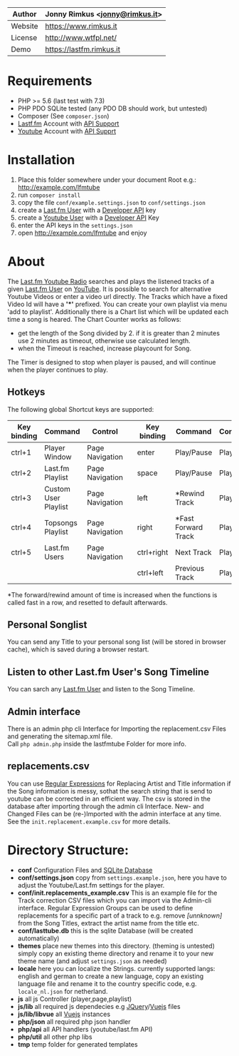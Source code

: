 Author | Jonny Rimkus &lt;jonny@rimkus.it&gt;
------ | ---------------------------
Website | https://www.rimkus.it
License | http://www.wtfpl.net/
Demo | https://lastfm.rimkus.it

# Requirements
* PHP >= 5.6 (last test with 7.3)
* PHP PDO SQLite tested (any PDO DB should work, but untested)
* Composer (See `composer.json`)
* [Lastf.fm](https://last.fm) Account with [API Support](https://www.last.fm/api/)
* [Youtube](https://youtube.com) Account with [API Supprt](https://developers.google.com/youtube/v3/)

# Installation
1. Place this folder somewhere under your document Root e.g.: http://example.com/lfmtube
2. run `composer install`
3. copy the file `conf/example.settings.json` to `conf/settings.json`
4. create a [Last.fm User](https://www.last.fm/user/ravermeister) with a [Developer API](https://www.last.fm/api/) key
5. create a [Youtube User](https://www.youtube.com) with a [Developer API](https://developers.google.com/youtube/v3) Key
6. enter the API keys in the `settings.json`
7. open http://example.com/lfmtube and enjoy

# About
The [Last.fm Youtube Radio](https://lastfm.rimkus.it) searches and plays the listened tracks of a given [Last.fm User](https://www.last.fm/user/ravermeister)  on [YouTube](https://youtube.com). It is possible to search for alternative Youtube Videos or enter a video url directly. The Tracks which have a fixed Video Id will have a **'*'** prefixed. You can create your own playlist via menu 'add to playlist'. Additionally there is a Chart list which will be updated each time a song is heared. The Chart Counter works as follows:

  * get the length of the Song divided by 2. 
  if it is greater than 2 minutes use 2 minutes as timeout, 
  otherwise use calculated length. 
  * when the Timeout is reached, increase playcount for Song.

The Timer is designed to stop when player is paused, and will continue when the player continues to play. 

## Hotkeys
The following global Shortcut keys are supported:

Key binding | Command | Control |   | Key binding | Command | Control  
----------- | ------- | ------- | - | ----------- | ------- | ----- |  
ctrl+1 | Player Window | Page Navigation |         | enter | Play/Pause | Player
ctrl+2 | Last.fm Playlist | Page Navigation |      | space | Play/Pause | Player
ctrl+3 | Custom User Playlist | Page Navigation |  | left | *Rewind Track | Player
ctrl+4 | Topsongs Playlist | Page Navigation |     | right | *Fast Forward Track | Player
ctrl+5 | Last.fm Users | Page Navigation |         | ctrl+right | Next Track | Player
 | | | | | ctrl+left | Previous Track | Player
*The forward/rewind amount of time is increased when the functions is called fast in a row, and resetted to default afterwards.

## Personal Songlist
You can send any Title to your personal song list (will be stored in browser cache), which is saved during a browser restart.

## Listen to other Last.fm User's Song Timeline
You can sarch any [Last.fm User](https://www.last.fm/user/ravermeister) and listen to the Song Timeline.

## Admin interface
There is an admin php cli Interface for Importing the replacement.csv Files and generating the sitemap.xml file.  
Call `php admin.php` inside the lastfmtube Folder for more info.

## replacements.csv
You can use [Regular Expressions](https://www.php.net/manual/de/function.preg-match.php) for Replacing Artist and Title information if the Song information is messy, sothat the search string that is send to youtube can be corrected in an efficient way. The csv is stored in the database after importing through the admin cli Interface. New- and Changed Files can be (re-)Imported with the admin interface at any time. See the `init.replacement.example.csv` for more details.

# Directory Structure:
  - __conf__ Configuration Files and [SQLite Database](https://sqlite.org)
  - __conf/settings.json__ copy from `settings.example.json`, here you have to adjust the Youtube/Last.fm settings for the player.
  - __conf/init.replacements_example.csv__ This is  an example file for the Track correction CSV files which you can import via the Admin-cli interface. Regular Expression Groups can be used to define replacements for a specific part of a track to e.g. remove *[unnknown]* from the Song Titles, extract the artist name from the title etc.
  - __conf/lasttube.db__ this is the sqlite Database (will be created automatically)
  - __themes__ place new themes into this directory. (theming is untested)
simply copy an existing theme directory and rename it to your new theme name (and adjust `settings.json` as needed)
  - __locale__ here you can localize the Strings. currently supported langs: english and german
to create a new language, copy an existing language file and rename it to the country specific code, e.g. `locale_nl.json` for netherland. 
  - __js__ all js Controller (player,page,playlist)  
  - __js/lib__ all required js dependecies e.g [JQuery](https://jquery.com/)/[Vuejs](https://vuejs.org/) files
  - __js/lib/libvue__ all [Vuejs](https://vuejs.org/) instances
  - __php/json__ all required php json handler
  - __php/api__ all API handlers (youtube/last.fm API)
  - __php/util__ all other php libs
  - __tmp__ temp folder for generated templates
